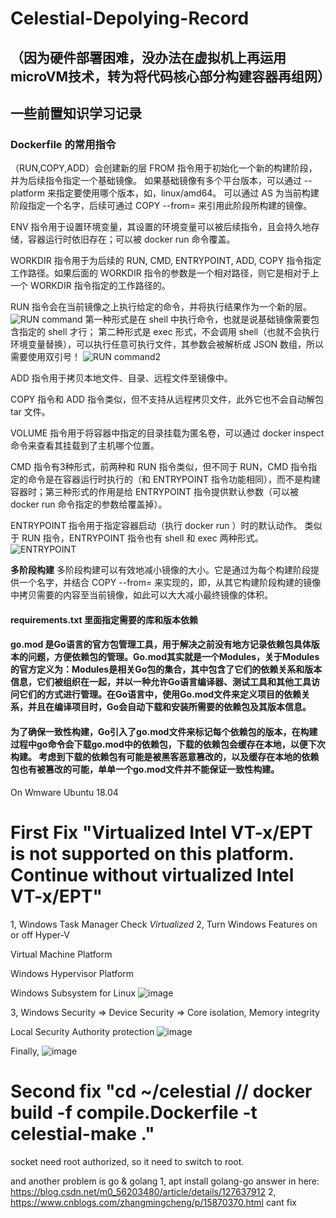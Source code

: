 # Celestial-Depolying-Record

## （因为硬件部署困难，没办法在虚拟机上再运用microVM技术，转为将代码核心部分构建容器再组网）
## 一些前置知识学习记录
### Dockerfile 的常用指令
（RUN,COPY,ADD）会创建新的层
FROM 指令用于初始化一个新的构建阶段，并为后续指令指定一个基础镜像。
如果基础镜像有多个平台版本，可以通过 --platform 来指定要使用哪个版本，如，linux/amd64。
可以通过 AS <name> 为当前构建阶段指定一个名字，后续可通过 COPY --from=<name> 来引用此阶段所构建的镜像。

ENV 指令用于设置环境变量，其设置的环境变量可以被后续指令，且会持久地存储，容器运行时依旧存在；可以被 docker run 命令覆盖。

WORKDIR 指令用于为后续的 RUN, CMD, ENTRYPOINT, ADD, COPY 指令指定工作路径。如果后面的 WORKDIR 指令的参数是一个相对路径，则它是相对于上一个 WORKDIR 指令指定的工作路径的。

RUN 指令会在当前镜像之上执行给定的命令，并将执行结果作为一个新的层。
![RUN command](https://github.com/AkiMoo/Celestial-Depolying-Record/assets/32764968/7be5beaf-c283-44c7-9519-31847c1790ed)
第一种形式是在 shell 中执行命令，也就是说基础镜像需要包含指定的 shell 才行；
第二种形式是 exec 形式，不会调用 shell（也就不会执行环境变量替换），可以执行任意可执行文件，其参数会被解析成 JSON 数组，所以需要使用双引号！
![RUN command2](https://github.com/AkiMoo/Celestial-Depolying-Record/assets/32764968/90a027f8-b417-4723-a214-c00fdce999ad)

ADD 指令用于拷贝本地文件、目录、远程文件至镜像中。

COPY 指令和 ADD 指令类似，但不支持从远程拷贝文件，此外它也不会自动解包 tar 文件。

VOLUME 指令用于将容器中指定的目录挂载为匿名卷，可以通过 docker inspect 命令来查看其挂载到了主机哪个位置。

CMD 指令有3种形式，前两种和 RUN 指令类似，但不同于 RUN，CMD 指令指定的命令是在容器运行时执行的（和 ENTRYPOINT 指令功能相同），而不是构建容器时；第三种形式的作用是给 ENTRYPOINT 指令提供默认参数（可以被 docker run 命令指定的参数给覆盖掉）。

ENTRYPOINT 指令用于指定容器启动（执行 docker run <image>）时的默认动作。 类似于 RUN 指令，ENTRYPOINT 指令也有 shell 和 exec 两种形式。
![ENTRYPOINT](https://github.com/AkiMoo/Celestial-Depolying-Record/assets/32764968/740f046b-1a30-4d55-93b6-f7592671b5b3)

**多阶段构建**
多阶段构建可以有效地减小镜像的大小。它是通过为每个构建阶段提供一个名字，并结合 COPY --from=<build-stage-name> 来实现的，即，从其它构建阶段构建的镜像中拷贝需要的内容至当前镜像，如此可以大大减小最终镜像的体积。

#### requirements.txt 里面指定需要的库和版本依赖
#### go.mod 是Go语言的官方包管理工具，用于解决之前没有地方记录依赖包具体版本的问题，方便依赖包的管理。Go.mod其实就是一个Modules，关于Modules的官方定义为：Modules是相关Go包的集合，其中包含了它们的依赖关系和版本信息，它们被组织在一起，并以一种允许Go语言编译器、测试工具和其他工具访问它们的方式进行管理。在Go语言中，使用Go.mod文件来定义项目的依赖关系，并且在编译项目时，Go会自动下载和安装所需要的依赖包及其版本信息。
#### 为了确保一致性构建，Go引入了go.mod文件来标记每个依赖包的版本，在构建过程中go命令会下载go.mod中的依赖包，下载的依赖包会缓存在本地，以便下次构建。 考虑到下载的依赖包有可能是被黑客恶意篡改的，以及缓存在本地的依赖包也有被篡改的可能，单单一个go.mod文件并不能保证一致性构建。

On Wmware Ubuntu 18.04
# First Fix "Virtualized Intel VT-x/EPT is not supported on this platform. Continue without virtualized Intel VT-x/EPT"
1, Windows Task Manager Check *Virtualized*
2, Turn Windows Features on or off 
Hyper-V

Virtual Machine Platform

Windows Hypervisor Platform

Windows Subsystem for Linux
![image](https://github.com/AkiMoo/Celestial-Depolying-Record/assets/32764968/54d47a71-f704-4d53-acae-6fa957cd4564)

3, Windows Security => Device Security => Core isolation,
Memory integrity

Local Security Authority protection
![image](https://github.com/AkiMoo/Celestial-Depolying-Record/assets/32764968/86f6442d-f6cb-4385-bbd4-4cdba96ceb3d)

Finally,
![image](https://github.com/AkiMoo/Celestial-Depolying-Record/assets/32764968/466ce5dd-e996-44b1-a797-933ec65d313c)

# Second fix "cd ~/celestial // docker build -f compile.Dockerfile -t celestial-make ."

socket need root authorized, so it need to switch to root.

and another problem is go & golang
1, apt install golang-go
answer in here: https://blog.csdn.net/m0_56203480/article/details/127637912
2, https://www.cnblogs.com/zhangmingcheng/p/15870370.html cant fix
